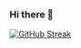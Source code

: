 ### Hi there 👋

[![GitHub Streak](https://streak-stats.demolab.com/dwarfsuomalainen=DenverCoder1)](https://git.io/streak-stats)
<!--
**dwarfsuomalainen/dwarfsuomalainen** is a ✨ _special_ ✨ repository because its `README.md` (this file) appears on your GitHub profile.



Here are some ideas to get you started:

- 🔭 I’m currently working on ...
- 🌱 I’m currently learning ...
- 👯 I’m looking to collaborate on ...
- 🤔 I’m looking for help with ...
- 💬 Ask me about ...
- 📫 How to reach me: ...
- 😄 Pronouns: ...
- ⚡ Fun fact: ...
-->
